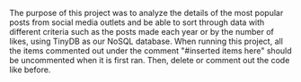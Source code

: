 The purpose of this project was to analyze the details of the most popular posts from social media outlets and be able to sort through data with different criteria such as the posts made each year or by the number of likes, using TinyDB as our NoSQL database.
When running this project, all the items commented out under the comment "#inserted items here" should be uncommented when it is first ran. Then, delete or comment out the code like before. 
